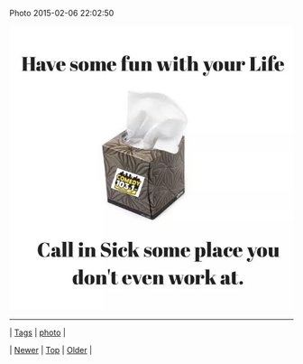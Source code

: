 <!--
title: Photo 2015-02-06 22
date: 2020-06-28T15:27:00.065Z
tags: photo
-->


Photo 2015-02-06 22:02:50

![](110281673674-0.jpg)

<!--BOTTOM-POST-NAVIGATION-->
---

| [Tags](tags.md) | [photo](tag-photo.md) |

| [Newer](110280866637.md) | [Top](index.md) | [Older](110284861704.md) |